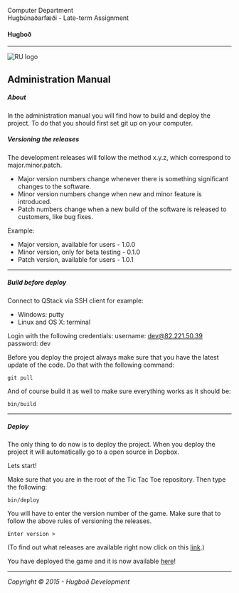 Computer Department								
Hugbúnaðarfæði -
Late-term Assignment 

#### Hugboð

----

![RU logo](http://www.ru.is/skin/basic9k/i/sitelogo.png)



## Administration Manual

##### About
In the administration manual you will find how to build and deploy the project. To do that you should first set git up on your computer. 

##### Versioning the releases
The development releases will follow the method x.y.z, which correspond to major.minor.patch.

- Major version numbers change whenever there is something significant changes to the software.
- Minor version numbers change when new and minor feature is introduced.
- Patch numbers change when a new build of the software is released to customers, like bug fixes.

Example: 	
- Major version, available for users - 1.0.0
- Minor version, only for beta testing - 0.1.0
- Patch version, available for users - 1.0.1
			
---

##### Build before deploy

Connect to QStack via SSH client for example:
- Windows: putty
- Linux and OS X: terminal

Login with the following credentials:
username: dev@82.221.50.39
password: dev

Before you deploy the project always make sure that you have the latest update of the code. Do that with the following command:
```
git pull
```
And of course build it as well to make sure everything works as it should be:
```
bin/build
```

---

##### Deploy

The only thing to do now is to deploy the project. 
When you deploy the project it will automatically go to a open source in Dopbox.

Lets start!

Make sure that you are in the root of the Tic Tac Toe repository. 
Then type the following: 
```
bin/deploy
```
You will have to enter the version number of the game. Make sure that to follow the above rules of versioning the releases. 
```
Enter version >
```
(To find out what releases are available right now click on this [link](https://www.dropbox.com/sh/8rknsxvnt42uys9/AABxODLvPEUaNIil0OE3UsHZa/TicTacToe-0.70/TicTacToe-standalone.jar?dl=0).)


You have deployed the game and it is now available [here](https://www.dropbox.com/sh/8rknsxvnt42uys9/AABxODLvPEUaNIil0OE3UsHZa/TicTacToe-0.70/TicTacToe-standalone.jar?dl=0)!



---
*Copyright © 2015 - Hugboð Development*
